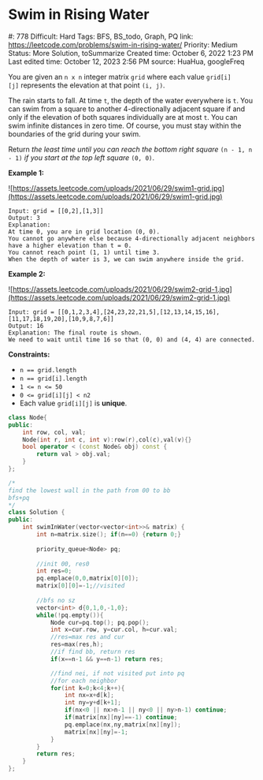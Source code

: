 # Swim in Rising Water

#: 778
Difficult: Hard
Tags: BFS, BS_todo, Graph, PQ
link: https://leetcode.com/problems/swim-in-rising-water/
Priority: Medium
Status: More Solution, toSummarize
Created time: October 6, 2022 1:23 PM
Last edited time: October 12, 2023 2:56 PM
source: HuaHua, googleFreq

You are given an `n x n` integer matrix `grid` where each value `grid[i][j]` represents the elevation at that point `(i, j)`.

The rain starts to fall. At time `t`, the depth of the water everywhere is `t`. You can swim from a square to another 4-directionally adjacent square if and only if the elevation of both squares individually are at most `t`. You can swim infinite distances in zero time. Of course, you must stay within the boundaries of the grid during your swim.

Return *the least time until you can reach the bottom right square* `(n - 1, n - 1)` *if you start at the top left square* `(0, 0)`.

**Example 1:**

![https://assets.leetcode.com/uploads/2021/06/29/swim1-grid.jpg](https://assets.leetcode.com/uploads/2021/06/29/swim1-grid.jpg)

```
Input: grid = [[0,2],[1,3]]
Output: 3
Explanation:
At time 0, you are in grid location (0, 0).
You cannot go anywhere else because 4-directionally adjacent neighbors have a higher elevation than t = 0.
You cannot reach point (1, 1) until time 3.
When the depth of water is 3, we can swim anywhere inside the grid.

```

**Example 2:**

![https://assets.leetcode.com/uploads/2021/06/29/swim2-grid-1.jpg](https://assets.leetcode.com/uploads/2021/06/29/swim2-grid-1.jpg)

```
Input: grid = [[0,1,2,3,4],[24,23,22,21,5],[12,13,14,15,16],[11,17,18,19,20],[10,9,8,7,6]]
Output: 16
Explanation: The final route is shown.
We need to wait until time 16 so that (0, 0) and (4, 4) are connected.

```

**Constraints:**

- `n == grid.length`
- `n == grid[i].length`
- `1 <= n <= 50`
- `0 <= grid[i][j] < n2`
- Each value `grid[i][j]` is **unique**.

```cpp
class Node{
public:
    int row, col, val;
    Node(int r, int c, int v):row(r),col(c),val(v){}
    bool operator < (const Node& obj) const {
        return val > obj.val;
    }
};

/*
find the lowest wall in the path from 00 to bb
bfs+pq
*/
class Solution {
public:
    int swimInWater(vector<vector<int>>& matrix) {
        int n=matrix.size(); if(n==0) {return 0;}
        
        priority_queue<Node> pq;
        
        //init 00, res0
        int res=0;
        pq.emplace(0,0,matrix[0][0]);
        matrix[0][0]=-1;//visited
        
        //bfs no sz
        vector<int> d{0,1,0,-1,0};
        while(!pq.empty()){
            Node cur=pq.top(); pq.pop();
            int x=cur.row, y=cur.col, h=cur.val;
            //res=max res and cur
            res=max(res,h);
            //if find bb, return res
            if(x==n-1 && y==n-1) return res;

            //find nei, if not visited put into pq
            //for each neighbor
            for(int k=0;k<4;k++){
                int nx=x+d[k];
                int ny=y+d[k+1];
                if(nx<0 || nx>n-1 || ny<0 || ny>n-1) continue;
                if(matrix[nx][ny]==-1) continue;
                pq.emplace(nx,ny,matrix[nx][ny]);
                matrix[nx][ny]=-1;
            }
        }
        return res;
    }
};
```